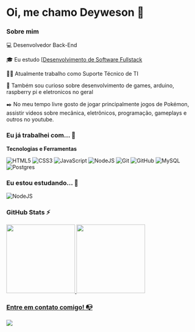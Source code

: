 # Oi, me chamo Deyweson 👋

### Sobre mim

💻 Desenvolvedor Back-End

<!-- Isso é um comentário, não irá aparecer no seu perfil
(Abaixo você seleciona o curso que você está fazendo no momento) -->

🎓 Eu estudo [[Desenvolvimento de Software Fullstack](https://cubos.academy/cursos/desenvolvimento-de-software-v2)

👩‍💻 Atualmente trabalho como Suporte Técnico de TI

🔎 Também sou curioso sobre desenvolvimento de games, arduino, raspberry pi e eletronicos no geral

✒️ No meu tempo livre gosto de jogar principalmente jogos de Pokémon, assistir videos sobre mecânica, eletrônicos, programação, gameplays e outros no youtube.


### Eu já trabalhei com... 🔧

**Tecnologias e Ferramentas**

<!-- (Aqui você pode adicionar tecnologias que aprendeu no curso, já listamos algumas delas, e outras que já domina)) -->

![HTML5](https://img.shields.io/badge/html5-%23E34F26.svg?style=for-the-badge&logo=html5&logoColor=white)
![CSS3](https://img.shields.io/badge/css3-%231572B6.svg?style=for-the-badge&logo=css3&logoColor=white)
![JavaScript](https://img.shields.io/badge/javascript-%23323330.svg?style=for-the-badge&logo=javascript&logoColor=%23F7DF1E)
![NodeJS](https://img.shields.io/badge/node.js-6DA55F?style=for-the-badge&logo=node.js&logoColor=white)
![Git](https://img.shields.io/badge/git-%23F05033.svg?style=for-the-badge&logo=git&logoColor=white)
![GitHub](https://img.shields.io/badge/github-%23121011.svg?style=for-the-badge&logo=github&logoColor=white)
![MySQL](https://img.shields.io/badge/MySQL-005C84?style=for-the-badge&logo=mysql&logoColor=white)
![Postgres](https://img.shields.io/badge/postgres-%23316192.svg?style=for-the-badge&logo=postgresql&logoColor=white)

<!-- (Já colocar tecnologias do On Demand que aprende no curso)) -->

### Eu estou estudando... 🧩
<!-- (Aqui você pode adicionar tecnologias que está estudando, inclusive para aumentar essa lista você listamos algumas das tecnologias ensinadas na nossa [Assinatura On Demand](https://cubos.academy/cubosondemand)) -->


![NodeJS](https://img.shields.io/badge/node.js-6DA55F?style=for-the-badge&logo=node.js&logoColor=white)

<!-- (Você pode adicionar novas tecnologias insira ![Nome da Tecnologia](https://img.shields.io/badge/-[Nome da tecnologia]-[Cor do fundo]?style=flat-square&logo=[Nome da tecnologia])) -->


<!--
Substitua o usuário lbguilherme pelo seu usuário no GitHub.
-->

### GitHub Stats ⚡
<div>
<a href="https://github.com/deyweson">
<img height="180em" src="https://github-readme-stats.vercel.app/api/top-langs/?username=deyweson&layout=compact&langs_count=7&theme=dracula"/>
<img height="180em" src="https://github-readme-stats.vercel.app/api?username=deyweson&show_icons=true&theme=dracula&include_all_commits=true&count_private=true"/>
</div>

### Entre em contato comigo! 📭
<div>
<a href="https://www.linkedin.com/in/deyweson/" target="_blank"><img src="https://img.shields.io/badge/-LinkedIn-%230077B5?style=for-the-badge&logo=linkedin&logoColor=white" target="_blank"></a>   
</div>
